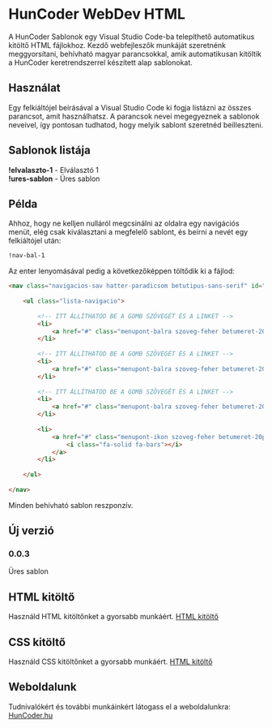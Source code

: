 # HunCoder WebDev HTML

A HunCoder Sablonok egy Visual Studio Code-ba telepíthető automatikus kitöltő  HTML fájlokhoz. Kezdő webfejleszők munkáját szeretnénk meggyorsítani, behívható magyar parancsokkal, amik automatikusan kitöltik a HunCoder keretrendszerrel készített alap sablonokat. 

## Használat

Egy felkiáltójel beírásával a Visual Studio Code ki fogja listázni az összes parancsot, amit használhatsz. A parancsok nevei megegyeznek a sablonok neveivel, így pontosan tudhatod, hogy melyik sablont szeretnéd beilleszteni.

## Sablonok listája

**!elvalaszto-1** - Elválasztó 1  
**!ures-sablon** - Üres sablon  

## Példa

Ahhoz, hogy ne kelljen nulláról megcsinálni az oldalra egy navigációs menüt, elég csak kiválasztani a megfelelő sablont, és beírni a nevét egy felkiáltójel után:

```html
!nav-bal-1
```

Az enter lenyomásával pedig a következőképpen töltődik ki a fájlod:

```html
<nav class="navigacios-sav hatter-paradicsom betutipus-sans-serif" id="menu">
		
	<ul class="lista-navigacio">
			
		<!-- ITT ÁLLÍTHATOD BE A GOMB SZÖVEGÉT ÉS A LINKET -->
		<li>
			<a href="#" class="menupont-balra szoveg-feher betumeret-20px belso-kitoltes-10px felkover aktiv-sotet">Főoldal</a>
		</li>
			
		<!-- ITT ÁLLÍTHATOD BE A GOMB SZÖVEGÉT ÉS A LINKET -->
		<li>
			<a href="#" class="menupont-balra szoveg-feher betumeret-20px belso-kitoltes-10px felkover">Galéria</a>
		</li>
			
		<!-- ITT ÁLLÍTHATOD BE A GOMB SZÖVEGÉT ÉS A LINKET -->
		<li>
			<a href="#" class="menupont-balra szoveg-feher betumeret-20px belso-kitoltes-10px felkover">Kapcsolat</a>
		</li>
			
		<li>
			<a href="#" class="menupont-ikon szoveg-feher betumeret-20px belso-kitoltes-10px felkover" onclick="alkalmazkodoMenuMegnyitas()">
				<i class="fa-solid fa-bars"></i>
			</a>
		</li>
				
	</ul>
			
</nav>
```

Minden behívható sablon reszponzív.

## Új verzió

### 0.0.3

Üres sablon

## HTML kitöltő

Használd HTML kitöltőnket a gyorsabb munkáért. [HTML kitöltő](https://marketplace.visualstudio.com/items?itemName=HunCoder.huncoder-webdev)

## CSS kitöltő

Használd CSS kitöltőnket a gyorsabb munkáért. [HTML kitöltő](https://marketplace.visualstudio.com/items?itemName=HunCoder.huncoder-webdev-css)

## Weboldalunk

Tudnivalókért és további munkáinkért látogass el a weboldalunkra: [HunCoder.hu](http://huncoder.hu)